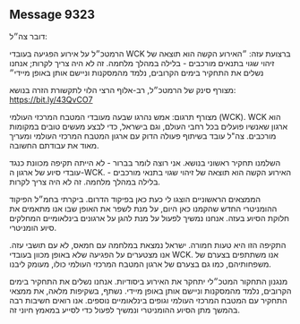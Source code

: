 ## Message 9323

דובר צה״ל: 

הרמטכ״ל על אירוע הפגיעה בעובדי WCK ברצועת עזה: ״האירוע הקשה הוא תוצאה של זיהוי שגוי בתנאים מורכבים - בלילה במהלך מלחמה. זה לא היה צריך לקרות; אנחנו נשלים את התחקיר בימים הקרובים, נלמד מהמסקנות וניישם אותן באופן מיידי״ 

מצורף סינק של הרמטכ״ל, רב-אלוף הרצי הלוי לתקשורת הזרה בנושא: https://bit.ly/43QvCO7

מצורף תרגום:
אמש נהרגו שבעה מעובדי המטבח המרכזי העולמי (WCK).
‏WCK הוא ארגון שאנשיו פועלים בכל רחבי העולם, וגם בישראל, כדי לבצע מעשים טובים במקומות מורכבים.
צה"ל עובד בשיתוף פעולה הדוק עם ארגון המטבח המרכזי העולמי ומעריך מאוד את עבודתם החשובה.

השלמנו תחקיר ראשוני בנושא. 
אני רוצה לומר בברור - לא הייתה תקיפה מכוונת כנגד עובדי סיוע של ארגון ה-WCK. 
האירוע הקשה הוא תוצאה של זיהוי שגוי בתנאי מורכבים - בלילה במהלך מלחמה. זה לא היה צריך לקרות.

הממצאים הראשוניים הוצגו לי כעת כאן בפיקוד הדרום.
ביקרתי בחמ״ל הפיקוד ההומניטרי החדש שהקמנו כאן היום, על מנת לשפר את האופן שבו אנו מתאמים את חלוקת הסיוע בעזה.
אנחנו נמשיך לפעול על מנת להגן על ארגונים בינלאומיים המחלקים סיוע הומניטרי. 
 
התקיפה הזו היא טעות חמורה. 
ישראל נמצאת במלחמה עם חמאס, לא עם תושבי עזה.
אנו מצטערים על הפגיעה שלא באופן מכוון בעובדי WCK. אנו משתתפים בצערם של משפחותיהם, כמו גם בצערם של ארגון המטבח המרכזי העולמי כולו, מעומק ליבנו.
 
מנגנון התחקור המטכ״לי יתחקר את האירוע ביסודיות. אנחנו נשלים את התחקיר בימים הקרובים, נלמד מהמסקנות וניישם אותן באופן מיידי.
נשתף, בשקיפות מלאה, את ממצאי התחקיר עם המטבח המרכזי העולמי וגופים בינלאומיים נוספים.
אנו רואים חשיבות רבה בהמשך מתן הסיוע ההומניטרי ונמשיך לפעול כדי לסייע במאמץ חיוני זה.

